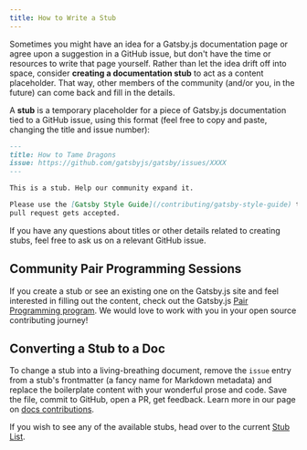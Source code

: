 ```yaml
---
title: How to Write a Stub
---
```


Sometimes you might have an idea for a Gatsby.js documentation page or agree upon a suggestion in a GitHub issue, but don't have the time or resources to write that page yourself. Rather than let the idea drift off into space, consider **creating a documentation stub** to act as a content placeholder. That way, other members of the community (and/or you, in the future) can come back and fill in the details.

A **stub** is a temporary placeholder for a piece of Gatsby.js documentation tied to a GitHub issue, using this format (feel free to copy and paste, changing the title and issue number):

```markdown:title=how-to-tame-dragons.md
---
title: How to Tame Dragons
issue: https://github.com/gatsbyjs/gatsby/issues/XXXX
---

This is a stub. Help our community expand it.

Please use the [Gatsby Style Guide](/contributing/gatsby-style-guide) to ensure your
pull request gets accepted.
```

If you have any questions about titles or other details related to creating stubs, feel free to ask us on a relevant GitHub issue.

## Community Pair Programming Sessions

If you create a stub or see an existing one on the Gatsby.js site and feel interested in filling out the content, check out the Gatsby.js
[Pair Programming program](/contributing/pair-programming). We would love to work with you in your open source contributing journey!

## Converting a Stub to a Doc

To change a stub into a living-breathing document, remove the `issue` entry from a stub's frontmatter (a fancy name for Markdown metadata) and replace the boilerplate content with
your wonderful prose and code. Save the file, commit to GitHub, open a PR, get feedback. Learn more in our page on [docs contributions](/contributing/docs-contributions).

If you wish to see any of the available stubs, head over to the current [Stub List](/contributing/stub-list).
